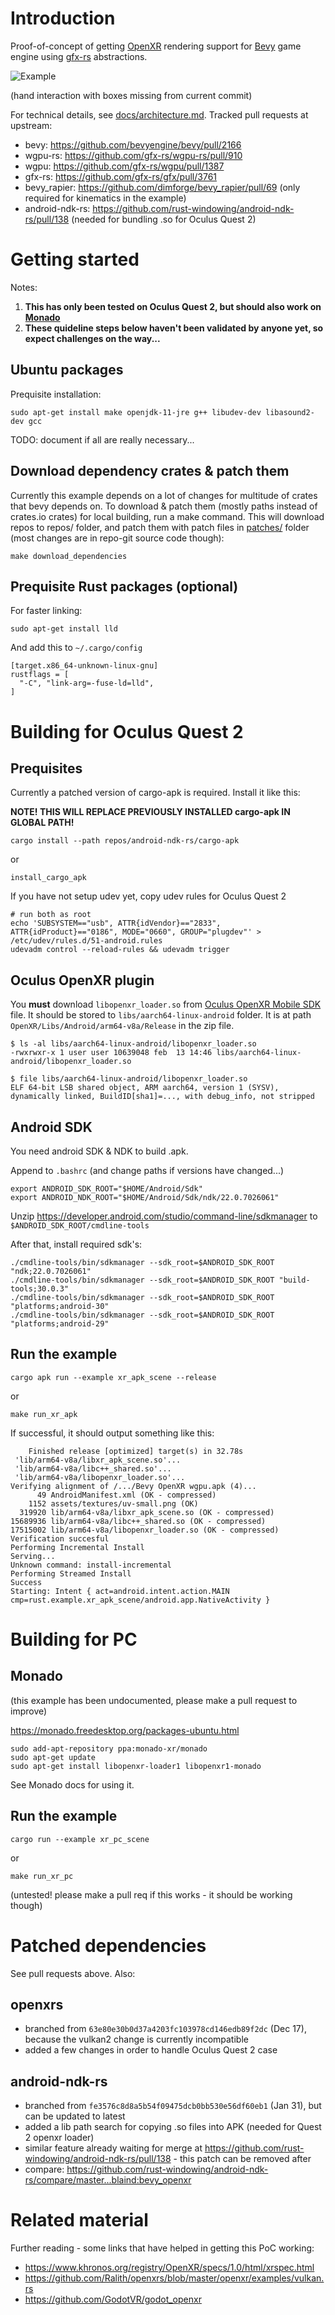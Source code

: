 # Introduction

Proof-of-concept of getting [OpenXR](https://www.khronos.org/openxr/) rendering support for [Bevy](https://github.com/bevyengine/bevy) game engine using [gfx-rs](https://github.com/gfx-rs/gfx/) abstractions.

![Example](docs/screenshot.webp)

(hand interaction with boxes missing from current commit)

For technical details, see [docs/architecture.md](docs/architecture.md). Tracked pull requests at upstream:

* bevy: https://github.com/bevyengine/bevy/pull/2166
* wgpu-rs: https://github.com/gfx-rs/wgpu-rs/pull/910
* wgpu: https://github.com/gfx-rs/wgpu/pull/1387
* gfx-rs: https://github.com/gfx-rs/gfx/pull/3761
* bevy_rapier: https://github.com/dimforge/bevy_rapier/pull/69 (only required for kinematics in the example)
* android-ndk-rs: https://github.com/rust-windowing/android-ndk-rs/pull/138 (needed for bundling .so for Oculus Quest 2)

# Getting started

Notes:

1. **This has only been tested on Oculus Quest 2, but should also work on [Monado](https://monado.dev/)**
2. **These quideline steps below haven't been validated by anyone yet, so expect challenges on the way...**

## Ubuntu packages

Prequisite installation:

    sudo apt-get install make openjdk-11-jre g++ libudev-dev libasound2-dev gcc

TODO: document if all are really necessary...

## Download dependency crates & patch them

Currently this example depends on a lot of changes for multitude of crates that bevy depends on. To download & patch them (mostly paths instead of crates.io crates) for local building, run a make command. This will download repos to repos/ folder, and patch them with patch files in [patches/](./patches) folder (most changes are in repo-git source code though):

    make download_dependencies

## Prequisite Rust packages (optional)

For faster linking:

    sudo apt-get install lld


And add this to `~/.cargo/config`

    [target.x86_64-unknown-linux-gnu]
    rustflags = [
      "-C", "link-arg=-fuse-ld=lld",
    ]


# Building for Oculus Quest 2

## Prequisites

Currently a patched version of cargo-apk is required. Install it like this:

**NOTE! THIS WILL REPLACE PREVIOUSLY INSTALLED cargo-apk IN GLOBAL PATH!**

    cargo install --path repos/android-ndk-rs/cargo-apk

or

    install_cargo_apk

If you have not setup udev yet, copy udev rules for Oculus Quest 2

    # run both as root
    echo 'SUBSYSTEM=="usb", ATTR{idVendor}=="2833", ATTR{idProduct}=="0186", MODE="0660", GROUP="plugdev"' > /etc/udev/rules.d/51-android.rules
    udevadm control --reload-rules && udevadm trigger


## Oculus OpenXR plugin


You **must** download `libopenxr_loader.so` from [Oculus OpenXR Mobile SDK](https://developer.oculus.com/downloads/package/oculus-openxr-mobile-sdk/) file. It should be stored to `libs/aarch64-linux-android` folder. It is at path `OpenXR/Libs/Android/arm64-v8a/Release` in the zip file.

    $ ls -al libs/aarch64-linux-android/libopenxr_loader.so
    -rwxrwxr-x 1 user user 10639048 feb  13 14:46 libs/aarch64-linux-android/libopenxr_loader.so

    $ file libs/aarch64-linux-android/libopenxr_loader.so
    ELF 64-bit LSB shared object, ARM aarch64, version 1 (SYSV), dynamically linked, BuildID[sha1]=..., with debug_info, not stripped



## Android SDK

You need android SDK & NDK to build .apk.

Append to `.bashrc` (and change paths if versions have changed...)

    export ANDROID_SDK_ROOT="$HOME/Android/Sdk"
    export ANDROID_NDK_ROOT="$HOME/Android/Sdk/ndk/22.0.7026061"

Unzip https://developer.android.com/studio/command-line/sdkmanager to `$ANDROID_SDK_ROOT/cmdline-tools`

After that, install required sdk's:

    ./cmdline-tools/bin/sdkmanager --sdk_root=$ANDROID_SDK_ROOT "ndk;22.0.7026061"
    ./cmdline-tools/bin/sdkmanager --sdk_root=$ANDROID_SDK_ROOT "build-tools;30.0.3"
    ./cmdline-tools/bin/sdkmanager --sdk_root=$ANDROID_SDK_ROOT "platforms;android-30"
    ./cmdline-tools/bin/sdkmanager --sdk_root=$ANDROID_SDK_ROOT "platforms;android-29"

## Run the example

    cargo apk run --example xr_apk_scene --release

or

    make run_xr_apk

If successful, it should output something like this:

```
    Finished release [optimized] target(s) in 32.78s
 'lib/arm64-v8a/libxr_apk_scene.so'...
 'lib/arm64-v8a/libc++_shared.so'...
 'lib/arm64-v8a/libopenxr_loader.so'...
Verifying alignment of /.../Bevy OpenXR wgpu.apk (4)...
      49 AndroidManifest.xml (OK - compressed)
    1152 assets/textures/uv-small.png (OK)
  319920 lib/arm64-v8a/libxr_apk_scene.so (OK - compressed)
15689936 lib/arm64-v8a/libc++_shared.so (OK - compressed)
17515002 lib/arm64-v8a/libopenxr_loader.so (OK - compressed)
Verification succesful
Performing Incremental Install
Serving...
Unknown command: install-incremental
Performing Streamed Install
Success
Starting: Intent { act=android.intent.action.MAIN cmp=rust.example.xr_apk_scene/android.app.NativeActivity }
```

# Building for PC

## Monado

(this example has been undocumented, please make a pull request to improve)

https://monado.freedesktop.org/packages-ubuntu.html

    sudo add-apt-repository ppa:monado-xr/monado
    sudo apt-get update
    sudo apt-get install libopenxr-loader1 libopenxr1-monado

See Monado docs for using it.

## Run the example

    cargo run --example xr_pc_scene

or

    make run_xr_pc

(untested! please make a pull req if this works - it should be working though)

# Patched dependencies

See pull requests above. Also:

## openxrs

* branched from `63e80e30b0d37a4203fc103978cd146edb89f2dc` (Dec 17), because the vulkan2 change is currently incompatible
* added a few changes in order to handle Oculus Quest 2 case

## android-ndk-rs

* branched from `fe3576c8d8a5b54f09475dcb0bb530e56df60eb1` (Jan 31), but can be updated to latest
* added a lib path search for copying .so files into APK (needed for Quest 2 openxr loader)
* similar feature already waiting for merge at https://github.com/rust-windowing/android-ndk-rs/pull/138 - this patch can be removed after
* compare: https://github.com/rust-windowing/android-ndk-rs/compare/master...blaind:bevy_openxr

# Related material

Further reading - some links that have helped in getting this PoC working:

* https://www.khronos.org/registry/OpenXR/specs/1.0/html/xrspec.html
* https://github.com/Ralith/openxrs/blob/master/openxr/examples/vulkan.rs
* https://github.com/GodotVR/godot_openxr